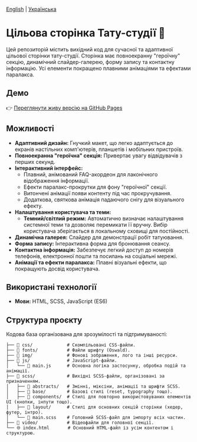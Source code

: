 [English](./README.md) | [Українська](./README.uk.md)

# Цільова сторінка Тату-студії 🎨

Цей репозиторій містить вихідний код для сучасної та адаптивної цільової сторінки
тату-студії. Сторінка має повноекранну "героїчну" секцію, динамічний слайдер-галерею,
форму запису та контактну інформацію. Усі елементи покращено плавними анімаціями та
ефектами паралакса.

## Демо

👉 [Переглянути живу версію на GitHub Pages](https://niarosss.github.io/tatoo/)

## Можливості

- **Адаптивний дизайн:** Гнучкий макет, що легко адаптується до екранів настільних
  комп'ютерів, планшетів і мобільних пристроїв.
- **Повноекранна "героїчна" секція:** Привертає увагу відвідувачів з перших секунд.
- **Інтерактивний інтерфейс:**
  - Плавний, анімований FAQ-акордеон для лаконічного відображення інформації.
  - Ефекти паралакс-прокрутки для фону "героїчної" секції.
  - Витончені анімації появи контенту під час прокручування.
  - Додаткова, святкова анімація падаючого снігу для візуального ефекту.
- **Налаштування користувача та теми:**
  - **Темний/світлий режим:** Автоматично визначає налаштування системної теми та дозволяє
    перемикати її вручну. Вибір користувача зберігається в локальному сховищі для
    постійності.
- **Динамічна галерея:** Слайдер для демонстрації робіт татуювання.
- **Форма запису:** Інтерактивна форма для бронювання сеансу.
- **Контактна інформація:** Забезпечує легкий доступ до номерів телефонів, електронної
  пошти та посилань на соціальні мережі.
- **Анімації та ефекти паралакса:** Плавні візуальні ефекти, що покращують досвід
  користувача.

## Використані технології

- **Мови:** HTML, SCSS, JavaScript (ES6)

## Структура проєкту

Кодова база організована для зрозумілості та підтримуваності:

```
├── 📁 css/             # Скомпільовані CSS-файли.
├── 📁 fonts/           # Файли шрифту (Oswald).
├── 📁 img/             # Фонові зображення, лого та інші ресурси.
├── 📁 js/              # JavaScript-файли.
│   └── 📄 main.js      # Основна логіка застосунку, обробка подій та анімації.
├── 📁 scss/            # Вихідні SCSS-файли, організовані за призначенням.
│   ├── 📁 abstracts/   # Змінні, міксіни, анімації та шрифти SCSS.
│   ├── 📁 base/        # Базові стилі (reset, typography тощо).
│   ├── 📁 components/  # Стилі для повторно використовуваних елементів UI (кнопки, інпути тощо).
│   ├── 📁 layout/      # Стилі для основних секцій сторінки (хедер, футер, інтро).
│   └── 🎨 main.scss    # Головний SCSS-файл для імпорту всіх частин.
├── 📁 video/           # Відеофайли для головної секції.
└── 🌐 index.html       # Основний HTML-файл із усім контентом і структурою.
```
